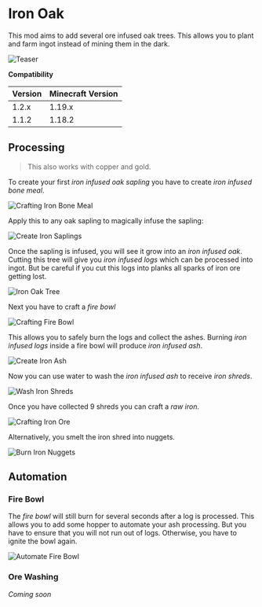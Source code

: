 # Iron Oak

This mod aims to add several ore infused oak trees. This allows you to plant and farm ingot instead of mining them in
the dark.

![Teaser](docs/teaser.png)

**Compatibility**

| Version | Minecraft Version |
|---------|-------------------|
| 1.2.x   | 1.19.x            |
| 1.1.2   | 1.18.2            |

## Processing

> This also works with copper and gold.

To create your first *iron infused oak sapling* you have to create *iron infused bone meal*.

![Crafting Iron Bone Meal](docs/crafting_iron_bone_meal.png)

Apply this to any oak sapling to magically infuse the sapling:

![Create Iron Saplings](docs/create_iron_sapling.gif)

Once the sapling is infused, you will see it grow into an *iron infused oak*. Cutting this tree will give you *iron
infused logs* which can be processed into ingot. But be careful if you cut this logs into planks all sparks of iron ore
getting lost.

![Iron Oak Tree](docs/iron_oak_tree.png)

Next you have to craft a *fire bowl*

![Crafting Fire Bowl](docs/crafting_fire_bowl.png)

This allows you to safely burn the logs and collect the ashes. Burning *iron infused logs* inside a fire bowl will
produce *iron infused ash*.

![Create Iron Ash](docs/create_iron_ash.gif)

Now you can use water to wash the *iron infused ash* to receive *iron shreds*.

![Wash Iron Shreds](docs/create_iron_shred.gif)

Once you have collected 9 shreds you can craft a *raw iron*.

![Crafting Iron Ore](docs/iron_shred_to_ore.png)

Alternatively, you smelt the iron shred into nuggets.

![Burn Iron Nuggets](docs/iron_shred_furnace.png)

## Automation

### Fire Bowl

The *fire bowl* will still burn for several seconds after a log is processed. This allows you to add some hopper to
automate your ash processing. But you have to ensure that you will not run out of logs. Otherwise, you have to ignite
the bowl again.

![Automate Fire Bowl](docs/automate_fire_bowl.png)

### Ore Washing

*Coming soon*